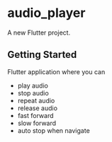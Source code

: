 # audio_player

A new Flutter project.

## Getting Started

Flutter application where you can 
 - play audio
 - stop audio
 - repeat audio
 - release audio
 - fast forward
 - slow forward
 - auto stop when navigate
